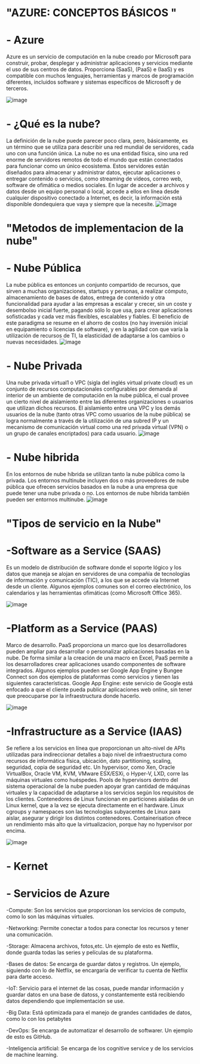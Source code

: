 # "AZURE: CONCEPTOS BÁSICOS "

#  - Azure
Azure es un servicio de computación en la nube creado por Microsoft para construir, probar, desplegar y administrar aplicaciones y servicios mediante el uso de sus centros de datos. Proporciona (SaaS), (PaaS) e (IaaS) y es compatible con muchos lenguajes, herramientas y marcos de programación diferentes, incluidos software y sistemas específicos de Microsoft y de terceros.

![image](https://user-images.githubusercontent.com/83620170/117591676-1e814400-b0fb-11eb-90b6-f0c6cf24b170.png)
#  - ¿Qué es la nube?
La definición de la nube puede parecer poco clara, pero, básicamente, es un término que se utiliza para describir una red mundial de servidores, cada uno con una función única. La nube no es una entidad física, sino una red enorme de servidores remotos de todo el mundo que están conectados para funcionar como un único ecosistema. Estos servidores están diseñados para almacenar y administrar datos, ejecutar aplicaciones o entregar contenido o servicios, como streaming de vídeos, correo web, software de ofimática o medios sociales. En lugar de acceder a archivos y datos desde un equipo personal o local, accede a ellos en línea desde cualquier dispositivo conectado a Internet, es decir, la información está disponible dondequiera que vaya y siempre que la necesite.
![image](https://user-images.githubusercontent.com/83620170/117591654-0c070a80-b0fb-11eb-850c-af840f213021.png)

#  "Metodos de implementacion de la nube"
#  - Nube Pública
La nube pública es entonces un conjunto compartido de recursos, que sirven a muchas organizaciones, startups y personas, a realizar cómputo, almacenamiento de bases de datos, entrega de contenido y otra funcionalidad para ayudar a las empresas a escalar y crecer, sin un coste y desembolso inicial fuerte, pagando sólo lo que usa, para crear aplicaciones sofisticadas y cada vez más flexibles, escalables y fiables.
El beneficio de este paradigma se resume en el ahorro de costos (no hay inversión inicial en equipamiento o licencias de software), y en la agilidad con que varía la utilización de recursos de TI, la elasticidad de adaptarse a los cambios o nuevas necesidades.
![image](https://user-images.githubusercontent.com/83620170/117592138-20e49d80-b0fd-11eb-9223-4dc2968a55f7.png)

#  - Nube Privada
Una nube privada virtual1 o VPC (sigla del inglés virtual private cloud) es un conjunto de recursos computacionales configurables por demanda al interior de un ambiente de computación en la nube pública, el cual provee un cierto nivel de aislamiento entre las diferentes organizaciones o usuarios que utilizan dichos recursos. El aislamiento entre una VPC y los demás usuarios de la nube (tanto otras VPC como usuarios de la nube pública) se logra normalmente a través de la utilización de una subred IP y un mecanismo de comunicación virtual como una red privada virtual (VPN) o un grupo de canales encriptados) para cada usuario.
![image](https://user-images.githubusercontent.com/83620170/117592147-2e018c80-b0fd-11eb-81f6-b49f6e7235d5.png)

#  - Nube hibrida
En los entornos de nube híbrida se utilizan tanto la nube pública como la privada. Los entornos multinube incluyen dos o más proveedores de nube pública que ofrecen servicios basados en la nube a una empresa que puede tener una nube privada o no. Los entornos de nube híbrida también pueden ser entornos multinube.
![image](https://user-images.githubusercontent.com/83620170/117592234-715bfb00-b0fd-11eb-93a8-87f429da92e2.png)

# "Tipos de servicio en la Nube"
# -Software as a Service (SAAS)
Es un modelo de distribución de software donde el soporte lógico y los datos que maneja se alojan en servidores de una compañía de tecnologías de información y comunicación (TIC), a los que se accede vía Internet desde un cliente. Algunos ejemplos comunes son el correo electrónico, los calendarios y las herramientas ofimáticas (como Microsoft Office 365).

![image](https://user-images.githubusercontent.com/83620170/117591630-f85ba400-b0fa-11eb-81fa-c53ca6c36eac.png)
# -Platform as a Service (PAAS)
Marco de desarrollo. PaaS proporciona un marco que los desarrolladores pueden ampliar para desarrollar o personalizar aplicaciones basadas en la nube. De forma similar a la creación de una macro en Excel, PaaS permite a los desarrolladores crear aplicaciones usando componentes de software integrados. Algunos ejemplos pueden ser Google App Engine y Bungee Connect son dos ejemplos de plataformas como servicios y tienen las siguientes características. Google App Engine: este servicio de Google está enfocado a que el cliente pueda publicar aplicaciones web online, sin tener que preocuparse por la infraestructura donde hacerlo.

![image](https://user-images.githubusercontent.com/83620170/117591808-b54e0080-b0fb-11eb-9b28-90fdb69a9f6b.png)
# -Infrastructure as a Service (IAAS)
Se refiere a los servicios en línea que proporcionan un alto-nivel de APIs utilizadas para indireccionar detalles a bajo nivel de infraestructura como recursos de informática física, ubicación, dato partitioning, scaling, seguridad, copia de seguridad etc. Un hypervisor, como Xen, Oracle VirtualBox, Oracle VM, KVM, VMware ESX/ESXi, o Hyper-V, LXD, corre las máquinas virtuales como huéspedes. Pools de hypervisors dentro del sistema operacional de la nube pueden apoyar gran cantidad de máquinas virtuales y la capacidad de adaptarse a los servicios según los requisitos de los clientes. Contenedores de Linux funcionan en particiones aisladas de un Linux kernel, que a la vez se ejecuta directamente en el hardware. Linux cgroups y namespaces son las tecnologías subyacentes de Linux  para aislar, asegurar y dirigir los distintos contenedores. Containerisation ofrece un rendimiento más alto que la virtualizacion, porque hay no hypervisor por encima.

![image](https://user-images.githubusercontent.com/83620170/117591876-f6461500-b0fb-11eb-8cd5-c579f51e9a43.png)
# - Kernet

# - Servicios de Azure

-Compute: Son los servicios que proporcionan los servicios de computo, como lo son las máquinas virtuales.

-Networking: Permite conectar a todos para conectar los recursos y tener una comunicación.

-Storage: Almacena archivos, fotos,etc. Un ejemplo de esto es Netflix, donde guarda todas las series y películas de su plataforma.

-Bases de datos: Se encarga de guardar datos y registros. Un ejemplo, siguiendo con lo de Netflix, se encargaría de verificar tu cuenta de Netflix para darte acceso.

-IoT: Servicio para el internet de las cosas, puede mandar información y guardar datos en una base de datoss, y constantemente está recibiendo datos dependiendo que implementación se use.

-Big Data: Está optimizada para el manejo de grandes cantidades de datos, como lo con los petabytes

-DevOps: Se encarga de automatizar el desarrollo de softwarer. Un ejemplo de esto es GitHub.

-Inteligencia artificial: Se encarga de los cognitive service y de los servicios de machine learning.
